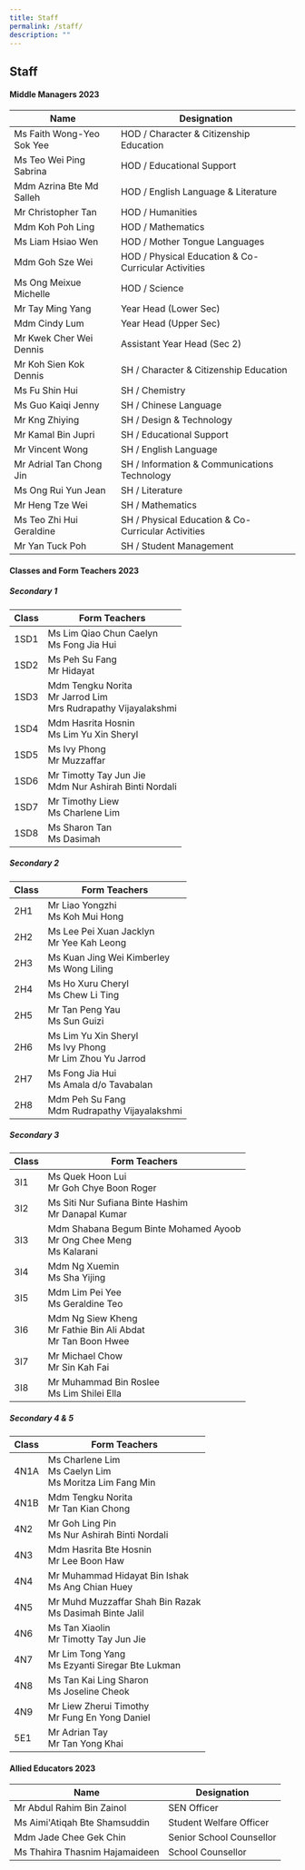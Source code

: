```yaml
---
title: Staff
permalink: /staff/
description: ""
---
```

## Staff

#### Middle Managers 2023

| Name  | Designation |
|---|---|
| Ms Faith Wong-Yeo Sok Yee | HOD / Character & Citizenship Education |
| Ms Teo Wei Ping Sabrina | HOD / Educational Support |
| Mdm Azrina Bte Md Salleh | HOD / English Language & Literature |
| Mr Christopher Tan | HOD / Humanities |
| Mdm Koh Poh Ling | HOD / Mathematics |
| Ms Liam Hsiao Wen | HOD / Mother Tongue Languages |
| Mdm Goh Sze Wei | HOD / Physical Education & Co-Curricular Activities |
| Ms Ong Meixue Michelle | HOD / Science |
| Mr Tay Ming Yang | Year Head (Lower Sec) |
| Mdm Cindy Lum | Year Head (Upper Sec)  |
| Mr Kwek Cher Wei Dennis | Assistant Year Head (Sec 2)  |
| Mr Koh Sien Kok Dennis | SH / Character & Citizenship Education |
| Ms Fu Shin Hui | SH / Chemistry |
| Ms Guo Kaiqi Jenny | SH / Chinese Language |
| Mr Kng Zhiying | SH / Design & Technology |
| Mr Kamal Bin Jupri | SH / Educational Support  |
| Mr Vincent Wong | SH / English Language |
| Mr Adrial Tan Chong Jin  | SH / Information & Communications Technology  |
| Ms Ong Rui Yun Jean | SH / Literature |
| Mr Heng Tze Wei | SH / Mathematics |
| Ms Teo Zhi Hui Geraldine | SH / Physical Education & Co-Curricular Activities |
| Mr Yan Tuck Poh | SH / Student Management |

#### Classes and Form Teachers 2023

##### Secondary 1

| Class | Form Teachers |
|---|---|
| 1SD1 | Ms Lim Qiao Chun Caelyn<br> Ms Fong Jia Hui|
| 1SD2 | Ms Peh Su Fang<br>Mr Hidayat |
| 1SD3 | Mdm Tengku Norita<br>Mr Jarrod Lim<br>Mrs Rudrapathy Vijayalakshmi|
| 1SD4 | Mdm Hasrita Hosnin<br> Ms Lim Yu Xin Sheryl|
| 1SD5 | Ms Ivy Phong<br>Mr Muzzaffar|
| 1SD6 |  Mr Timotty Tay Jun Jie<br>Mdm Nur Ashirah Binti Nordali|
| 1SD7 | Mr Timothy Liew<br> Ms Charlene Lim|
| 1SD8 | Ms Sharon Tan<br>Ms Dasimah|

##### Secondary 2

| Class | Form Teachers |
|---|---|
| 2H1 | Mr Liao Yongzhi<br>Ms Koh Mui Hong |
| 2H2 | Ms Lee Pei Xuan Jacklyn <br>Mr Yee Kah Leong |
| 2H3 | Ms Kuan Jing Wei Kimberley<br>Ms Wong Liling |
| 2H4 | Ms Ho Xuru Cheryl<br>Ms Chew Li Ting |
| 2H5 | Mr Tan Peng Yau<br>Ms Sun Guizi |
| 2H6 | Ms Lim Yu Xin Sheryl <br>Ms Ivy Phong<br>Mr Lim Zhou Yu Jarrod |
| 2H7 | Ms Fong Jia Hui<br>Ms Amala d/o Tavabalan |
| 2H8 | Mdm Peh Su Fang<br>Mdm Rudrapathy Vijayalakshmi |

##### Secondary 3

| Class | Form Teachers |
|---|---|
| 3I1 | Ms Quek Hoon Lui<br>Mr Goh Chye Boon Roger |
| 3I2 | Ms Siti Nur Sufiana Binte Hashim<br>Mr Danapal Kumar |
| 3I3 | Mdm Shabana Begum Binte Mohamed Ayoob<br>Mr Ong Chee Meng<br>Ms Kalarani |
| 3I4 | Mdm Ng Xuemin<br>Ms Sha Yijing |
| 3I5 | Mdm Lim Pei Yee<br>Ms Geraldine Teo |
| 3I6 | Mdm Ng Siew Kheng<br>Mr Fathie Bin Ali Abdat<br>Mr Tan Boon Hwee |
| 3I7 | Mr Michael Chow<br>Mr Sin Kah Fai |
| 3I8 | Mr Muhammad Bin Roslee<br>Ms Lim Shilei Ella |

##### Secondary 4 & 5

| Class | Form Teachers |
|---|---|
| 4N1A | Ms Charlene Lim<br>Ms Caelyn Lim<br>Ms Moritza Lim Fang Min |
| 4N1B | Mdm Tengku Norita<br>Mr Tan Kian Chong |
| 4N2 | Mr Goh Ling Pin<br>Ms Nur Ashirah Binti Nordali |
| 4N3 | Mdm Hasrita Bte Hosnin<br>Mr Lee Boon Haw |
| 4N4 | Mr Muhammad Hidayat Bin Ishak<br>Ms Ang Chian Huey |
| 4N5 | Mr Muhd Muzzaffar Shah Bin Razak<br>Ms Dasimah Binte Jalil |
| 4N6 | Ms Tan Xiaolin<br>Mr Timotty Tay Jun Jie |
| 4N7  | Mr Lim Tong Yang<br>Ms Ezyanti Siregar Bte Lukman |
| 4N8 | Ms Tan Kai Ling Sharon<br>Ms Joseline Cheok |
| 4N9 | Mr Liew Zherui Timothy<br>Mr Fung En Yong Daniel |
| 5E1 | Mr Adrian Tay<br>Mr Tan Yong Khai |

#### Allied Educators 2023

| Name | Designation |
|---|---|
| Mr Abdul Rahim Bin Zainol<br> | SEN Officer<br> |
| Ms Aimi'Atiqah Bte Shamsuddin | Student Welfare Officer<br> |
| Mdm Jade Chee Gek Chin<br>| Senior School Counsellor<br> |
| Ms Thahira Thasnim Hajamaideen<br> | School Counsellor<br> |
